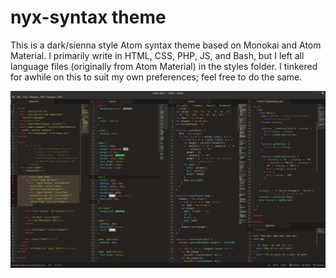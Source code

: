 # nyx-syntax theme

This is a dark/sienna style Atom syntax theme based on Monokai and Atom Material.  I primarily write in HTML, CSS, PHP, JS, and Bash, but I left all language files (originally from Atom Material) in the styles folder.  I tinkered for awhile on this to suit my own preferences; feel free to do the same.

![.png screenshot](https://github.com/lesbrarianism/nyx-syntax/blob/master/nyx-syntax-screenshot.png)
